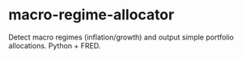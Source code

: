 # macro-regime-allocator
Detect macro regimes (inflation/growth) and output simple portfolio allocations. Python + FRED.
